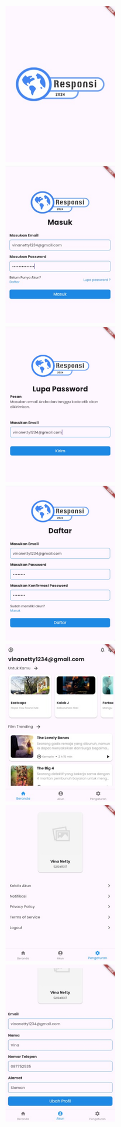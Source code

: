 <div style="display: flex; flex-wrap: wrap; gap: 10px;">
  <img src="./docs/splashscreen.jpg" style="width: 300px; height: auto; object-fit: cover;" alt="Splash Screen"/>
  <img src="./docs/login.jpg" style="width: 300px; height: auto; object-fit: cover;" alt="Login"/>
  <img src="./docs/password.jpg" style="width: 300px; height: auto; object-fit: cover;" alt="Password"/>
  <img src="./docs/registrasi.jpg" style="width: 300px; height: auto; object-fit: cover;" alt="Registrasi"/>
  <img src="./docs/home.jpg" style="width: 300px; height: auto; object-fit: cover;" alt="Home"/>
  <img src="./docs/akun.jpg" style="width: 300px; height: auto; object-fit: cover;" alt="Akun"/>
  <img src="./docs/profile.jpg" style="width: 300px; height: auto; object-fit: cover;" alt="Profile"/>
</div>
